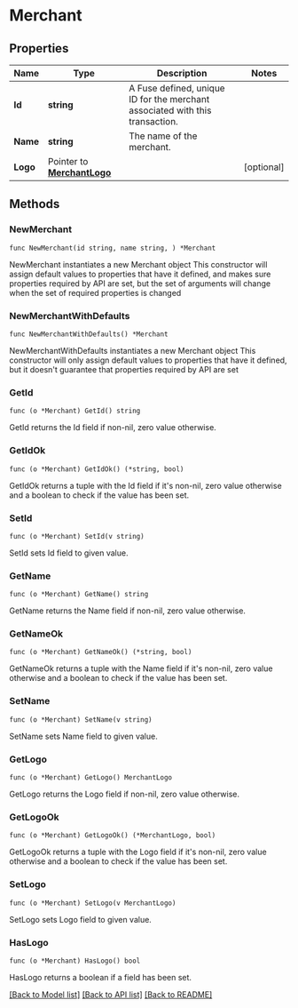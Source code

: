 # Merchant

## Properties

Name | Type | Description | Notes
------------ | ------------- | ------------- | -------------
**Id** | **string** | A Fuse defined, unique ID for the merchant associated with this transaction. | 
**Name** | **string** | The name of the merchant. | 
**Logo** | Pointer to [**MerchantLogo**](MerchantLogo.md) |  | [optional] 

## Methods

### NewMerchant

`func NewMerchant(id string, name string, ) *Merchant`

NewMerchant instantiates a new Merchant object
This constructor will assign default values to properties that have it defined,
and makes sure properties required by API are set, but the set of arguments
will change when the set of required properties is changed

### NewMerchantWithDefaults

`func NewMerchantWithDefaults() *Merchant`

NewMerchantWithDefaults instantiates a new Merchant object
This constructor will only assign default values to properties that have it defined,
but it doesn't guarantee that properties required by API are set

### GetId

`func (o *Merchant) GetId() string`

GetId returns the Id field if non-nil, zero value otherwise.

### GetIdOk

`func (o *Merchant) GetIdOk() (*string, bool)`

GetIdOk returns a tuple with the Id field if it's non-nil, zero value otherwise
and a boolean to check if the value has been set.

### SetId

`func (o *Merchant) SetId(v string)`

SetId sets Id field to given value.


### GetName

`func (o *Merchant) GetName() string`

GetName returns the Name field if non-nil, zero value otherwise.

### GetNameOk

`func (o *Merchant) GetNameOk() (*string, bool)`

GetNameOk returns a tuple with the Name field if it's non-nil, zero value otherwise
and a boolean to check if the value has been set.

### SetName

`func (o *Merchant) SetName(v string)`

SetName sets Name field to given value.


### GetLogo

`func (o *Merchant) GetLogo() MerchantLogo`

GetLogo returns the Logo field if non-nil, zero value otherwise.

### GetLogoOk

`func (o *Merchant) GetLogoOk() (*MerchantLogo, bool)`

GetLogoOk returns a tuple with the Logo field if it's non-nil, zero value otherwise
and a boolean to check if the value has been set.

### SetLogo

`func (o *Merchant) SetLogo(v MerchantLogo)`

SetLogo sets Logo field to given value.

### HasLogo

`func (o *Merchant) HasLogo() bool`

HasLogo returns a boolean if a field has been set.


[[Back to Model list]](../README.md#documentation-for-models) [[Back to API list]](../README.md#documentation-for-api-endpoints) [[Back to README]](../README.md)


